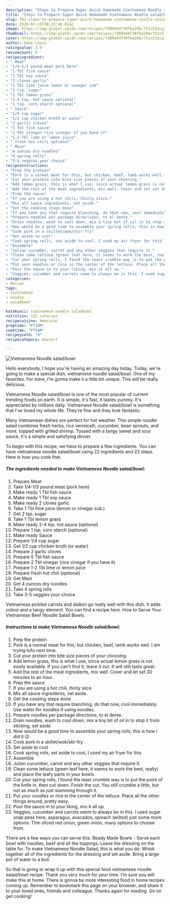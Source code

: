 ```yaml
---
description: "Steps to Prepare Super Quick Homemade Vietnamese Noodle salad/bowl"
title: "Steps to Prepare Super Quick Homemade Vietnamese Noodle salad/bowl"
slug: 781-steps-to-prepare-super-quick-homemade-vietnamese-noodle-salad-bowl
date: 2020-07-15T08:25:46.614Z
image: https://img-global.cpcdn.com/recipes/7d89e64f30fba20b/751x532cq70/vietnamese-noodle-saladbowl-recipe-main-photo.jpg
thumbnail: https://img-global.cpcdn.com/recipes/7d89e64f30fba20b/751x532cq70/vietnamese-noodle-saladbowl-recipe-main-photo.jpg
cover: https://img-global.cpcdn.com/recipes/7d89e64f30fba20b/751x532cq70/vietnamese-noodle-saladbowl-recipe-main-photo.jpg
author: Gene Lewis
ratingvalue: 3.9
reviewcount: 8
recipeingredient:
- " Meat"
- "1/4-1/3 pound meat pork here"
- "1 Tbl fish sauce"
- "1 Tbl soy sauce"
- "2 cloves garlic"
- "1 Tbl lime juice lemon or vinegar sub"
- "2 tsp. sugar"
- "1 Tbl lemon grass"
- "2-4 tsp. hot sauce optional"
- "1 tsp. corn starch optional"
- " Sauce"
- "1/4 cup sugar"
- "1/2 cup chicken broth or water"
- "2 garlic cloves"
- "5 Tbl fish sauce"
- "2 Tbl vinegar rice vinegar if you have it"
- "1-2 Tbl lime or lemon juice"
- " fresh hot chili optional"
- " Main"
- "4 ounces dry noodles"
- "4 spring rolls"
- "3-5 veggies your choice"
recipeinstructions:
- "Prep the protein"
- "Pork is a normal meat for this, but chicken, beef, lamb works well. I am trying tofu next time."
- "Cut your protein into bite size pieces of your choosing."
- "Add lemon grass, this is what I use, since actual lemon grass is not easily available. If you can&#39;t find it, leave it out. It will still taste great."
- "Add the rest of the meat ingredients, mix well. Cover and let set 30 minutes to an hour."
- "Prep the sauce"
- "If you are using a hot chili, thinly slice."
- "Mix all sauce ingredients, set aside."
- "Get the cooking steps done"
- "If you have any that require blanching, do that now, cool immediately. Use water for noodles if using noodles."
- "Prepare noodles per package directions, to el dente."
- "Drain noodles, wash to cool down, mix a tiny bit of oil in to stop it from sticking, set aside"
- "Now would be a good time to assemble your spring rolls, this is how I did it 😉"
- "Cook pork in a skillet/wok/stir-fry"
- "Set aside to cool"
- "Cook spring rolls, set aside to cool, I used my air fryer for this"
- "Assemble"
- "Julian cucumber, carrot and any other veggies that require it."
- "Clean some lettuce (green leaf here, it seems to work the best, really) and place the leafy parts in your bowls."
- "Cut your spring rolls, I found the least crumble way is to put the point of the knife in, then cut down. Finish the cut. You still crumble a little, but not as much as just slamming through it."
- "Put your noodles or rice in the center of the lettuce. Place all the other things around, pretty easy."
- "Pour the sauce in to your liking, mix it all up."
- "Veggies; cucumber and carrots seem to always be in this. I used sugar snap peas here, asparagus, avacados, spinach (wilted) just some more options. Thin sliced red onion, green onion, many options to choose from."
categories:
- Recipe
tags:
- vietnamese
- noodle
- saladbowl

katakunci: vietnamese noodle saladbowl 
nutrition: 125 calories
recipecuisine: American
preptime: "PT14M"
cooktime: "PT54M"
recipeyield: "4"
recipecategory: Dessert

---
```



![Vietnamese Noodle salad/bowl](https://img-global.cpcdn.com/recipes/7d89e64f30fba20b/751x532cq70/vietnamese-noodle-saladbowl-recipe-main-photo.jpg)

Hello everybody, I hope you're having an amazing day today. Today, we're going to make a special dish, vietnamese noodle salad/bowl. One of my favorites. For mine, I'm gonna make it a little bit unique. This will be really delicious.

Vietnamese Noodle salad/bowl is one of the most popular of current trending foods on earth. It is simple, it's fast, it tastes yummy. It's appreciated by millions daily. Vietnamese Noodle salad/bowl is something that I've loved my whole life. They're fine and they look fantastic.

Many Vietnamese dishes are perfect for hot weather. This simple noodle salad combines fresh herbs, rice vermicelli, cucumber, bean sprouts, and more, topped with grilled shrimp. Tossed with a tangy sweet and sour sauce, it&#39;s a simple and satisfying dinner.


To begin with this recipe, we have to prepare a few ingredients. You can have vietnamese noodle salad/bowl using 22 ingredients and 23 steps. Here is how you cook that.

<!--inarticleads1-->

##### The ingredients needed to make Vietnamese Noodle salad/bowl:

1. Prepare  Meat
1. Take 1/4-1/3 pound meat (pork here)
1. Make ready 1 Tbl fish sauce
1. Make ready 1 Tbl soy sauce
1. Make ready 2 cloves garlic
1. Take 1 Tbl lime juice (lemon or vinegar sub.)
1. Get 2 tsp. sugar
1. Take 1 Tbl lemon grass
1. Make ready 2-4 tsp. hot sauce (optional)
1. Prepare 1 tsp. corn starch (optional)
1. Make ready  Sauce
1. Prepare 1/4 cup sugar
1. Get 1/2 cup chicken broth (or water)
1. Prepare 2 garlic cloves
1. Prepare 5 Tbl fish sauce
1. Prepare 2 Tbl vinegar (rice vinegar if you have it)
1. Prepare 1-2 Tbl lime or lemon juice
1. Prepare  fresh hot chili (optional)
1. Get  Main
1. Get 4 ounces dry noodles
1. Take 4 spring rolls
1. Take 3-5 veggies your choice


Vietnamese pickled carrots and daikon go really well with this dish. It adds colour and a tangy element. You can find a recipe here. How to Serve Your Vietnamese Beef Noodle Salad Bowls. 

<!--inarticleads2-->

##### Instructions to make Vietnamese Noodle salad/bowl:

1. Prep the protein
1. Pork is a normal meat for this, but chicken, beef, lamb works well. I am trying tofu next time.
1. Cut your protein into bite size pieces of your choosing.
1. Add lemon grass, this is what I use, since actual lemon grass is not easily available. If you can&#39;t find it, leave it out. It will still taste great.
1. Add the rest of the meat ingredients, mix well. Cover and let set 30 minutes to an hour.
1. Prep the sauce
1. If you are using a hot chili, thinly slice.
1. Mix all sauce ingredients, set aside.
1. Get the cooking steps done
1. If you have any that require blanching, do that now, cool immediately. Use water for noodles if using noodles.
1. Prepare noodles per package directions, to el dente.
1. Drain noodles, wash to cool down, mix a tiny bit of oil in to stop it from sticking, set aside
1. Now would be a good time to assemble your spring rolls, this is how I did it 😉
1. Cook pork in a skillet/wok/stir-fry
1. Set aside to cool
1. Cook spring rolls, set aside to cool, I used my air fryer for this
1. Assemble
1. Julian cucumber, carrot and any other veggies that require it.
1. Clean some lettuce (green leaf here, it seems to work the best, really) and place the leafy parts in your bowls.
1. Cut your spring rolls, I found the least crumble way is to put the point of the knife in, then cut down. Finish the cut. You still crumble a little, but not as much as just slamming through it.
1. Put your noodles or rice in the center of the lettuce. Place all the other things around, pretty easy.
1. Pour the sauce in to your liking, mix it all up.
1. Veggies; cucumber and carrots seem to always be in this. I used sugar snap peas here, asparagus, avacados, spinach (wilted) just some more options. Thin sliced red onion, green onion, many options to choose from.


There are a few ways you can serve this. Ready Made Bowls - Serve each bowl with noodles, beef and all the toppings. Leave the dressing on the table for. To make Vietnamese Noodle Salad, this is what you do: Whisk together all of the ingredients for the dressing and set aside. Bring a large pot of water to a boil. 

So that is going to wrap it up with this special food vietnamese noodle salad/bowl recipe. Thank you very much for your time. I'm sure you will make this at home. There is gonna be more interesting food in home recipes coming up. Remember to bookmark this page on your browser, and share it to your loved ones, friends and colleague. Thanks again for reading. Go on get cooking!
